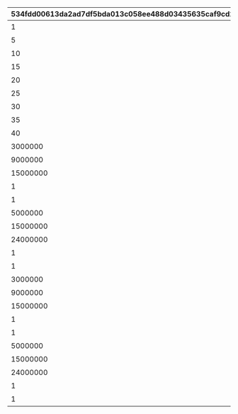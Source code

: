 |534fdd00613da2ad7df5bda013c058ee488d03435635caf9cd2551e768573e04|5175fcce94e0a53e584b33bd4d6b0cd49f806a40a6a09e512133bc741ac89daa|fef811188950f3e042e45167ce940909dba7109f14b6d5458a86e3525ee8237a|42e0f9accab332bf2e07255d52f39cce03d32a033c865cd440d669ae80732cc3|0f998fe471c6cfbc289390c86a5b85b1ddedec0f447db082ece6983a3c514e09|fdc71ac565b5025b9ea687ad0219ee7175303eb83ed84cffb9f34c196ae83fc4|96cb013a8dc3c827fd966b138586450a2e74d4097a28da2d2446cc0bcbc2a23f|93612f567b79ecd4df912822110fb41b7c6f6aaba3d91cf68b9196aca9913b81|e79565a43913e05d5be319a90bbace9f4e9fbf9d55d57e055be894b1e26622ca|75271626aacbf200ebf8932c4b344965cb8eea6e2513799dbc62d3bff340d4f7|65221b2a187d7f26bd77dc8bd650cc1394693764be0c2f44e407a07b76ddc0f4|
| --- | --- | --- | --- | --- | --- | --- | --- | --- | --- | --- |
|1|10|2021/08/17 12:00:00|10000101|1回バトルしよう|10000101|2021/08/24 11:59:59|0|1000|0|7000|
|5|10|2021/08/17 12:00:00|10000102|5回バトルしよう|10000102|2021/08/24 11:59:59|0|1000|0|7000|
|10|10|2021/08/17 12:00:00|10000103|10回バトルしよう|10000103|2021/08/24 11:59:59|0|1000|0|7000|
|15|10|2021/08/17 12:00:00|10000104|15回バトルしよう|10000104|2021/08/24 11:59:59|0|1000|0|7000|
|20|10|2021/08/17 12:00:00|10000105|20回バトルしよう|10000105|2021/08/24 11:59:59|0|1000|0|7000|
|25|10|2021/08/17 12:00:00|10000106|25回バトルしよう|10000106|2021/08/24 11:59:59|0|1000|0|7000|
|30|10|2021/08/17 12:00:00|10000107|30回バトルしよう|10000107|2021/08/24 11:59:59|0|1000|0|7000|
|35|10|2021/08/17 12:00:00|10000108|35回バトルしよう|10000108|2021/08/24 11:59:59|0|1000|0|7000|
|40|10|2021/08/17 12:00:00|10000109|40回バトルしよう|10000109|2021/08/24 11:59:59|0|1000|0|7000|
|3000000|50|2021/08/17 12:00:00|10050501|ミソラに累積300万ダメージ与えよう|10050501|2021/08/24 11:59:59|1005|1005|0|7001|
|9000000|50|2021/08/17 12:00:00|10050502|ミソラに累積900万ダメージ与えよう|10050502|2021/08/24 11:59:59|1005|1005|0|7001|
|15000000|50|2021/08/17 12:00:00|10050503|ミソラに累積1500万ダメージ与えよう|10050503|2021/08/24 11:59:59|1005|1005|0|7001|
|1|51|2021/08/17 12:00:00|10050511|ミソラに1度のバトルで100万ダメージ与えよう|10050511|2021/08/24 11:59:59|1005|1005|1000000|7002|
|1|51|2021/08/17 12:00:00|10050512|ミソラに1度のバトルで300万ダメージ与えよう|10050512|2021/08/24 11:59:59|1005|1005|3000000|7002|
|5000000|60|2021/08/17 12:00:00|10060601|ランファに累積500万ダメージ与えよう|10060601|2021/08/24 11:59:59|1006|1006|0|7001|
|15000000|60|2021/08/17 12:00:00|10060602|ランファに累積1500万ダメージ与えよう|10060602|2021/08/24 11:59:59|1006|1006|0|7001|
|24000000|60|2021/08/17 12:00:00|10060603|ランファに累積2400万ダメージ与えよう|10060603|2021/08/24 11:59:59|1006|1006|0|7001|
|1|61|2021/08/17 12:00:00|10060611|ランファに1度のバトルで200万ダメージ与えよう|10060611|2021/08/24 11:59:59|1006|1006|2000000|7002|
|1|61|2021/08/17 12:00:00|10060612|ランファに1度のバトルで500万ダメージ与えよう|10060612|2021/08/24 11:59:59|1006|1006|5000000|7002|
|3000000|70|2021/08/17 12:00:00|10070701|アゾールドに累積300万ダメージ与えよう|10070701|2021/08/24 11:59:59|1007|1007|0|7001|
|9000000|70|2021/08/17 12:00:00|10070702|アゾールドに累積900万ダメージ与えよう|10070702|2021/08/24 11:59:59|1007|1007|0|7001|
|15000000|70|2021/08/17 12:00:00|10070703|アゾールドに累積1500万ダメージ与えよう|10070703|2021/08/24 11:59:59|1007|1007|0|7001|
|1|71|2021/08/17 12:00:00|10070711|アゾールドに1度のバトルで100万ダメージ与えよう|10070711|2021/08/24 11:59:59|1007|1007|1000000|7002|
|1|71|2021/08/17 12:00:00|10070712|アゾールドに1度のバトルで300万ダメージ与えよう|10070712|2021/08/24 11:59:59|1007|1007|3000000|7002|
|5000000|80|2021/08/17 12:00:00|10080801|カリザに累積500万ダメージ与えよう|10080801|2021/08/24 11:59:59|1008|1008|0|7001|
|15000000|80|2021/08/17 12:00:00|10080802|カリザに累積1500万ダメージ与えよう|10080802|2021/08/24 11:59:59|1008|1008|0|7001|
|24000000|80|2021/08/17 12:00:00|10080803|カリザに累積2400万ダメージ与えよう|10080803|2021/08/24 11:59:59|1008|1008|0|7001|
|1|81|2021/08/17 12:00:00|10080811|カリザに1度のバトルで200万ダメージ与えよう|10080811|2021/08/24 11:59:59|1008|1008|2000000|7002|
|1|81|2021/08/17 12:00:00|10080812|カリザに1度のバトルで500万ダメージ与えよう|10080812|2021/08/24 11:59:59|1008|1008|5000000|7002|